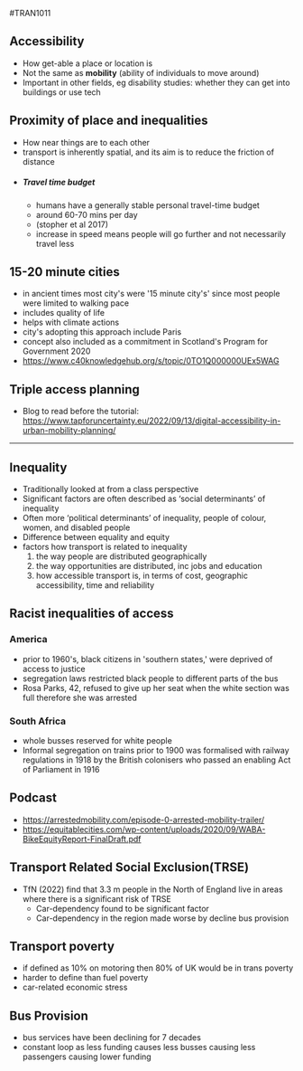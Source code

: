 #TRAN1011
## Accessibility
- How get-able a place or location is
- Not the same as **mobility** (ability of individuals to move around)
- Important in other fields, eg disability studies: whether they can get into buildings or use tech
## Proximity of place and inequalities
- How near things are to each other
- transport is inherently spatial, and its aim is to reduce the friction of distance
- ##### Travel time budget
	- humans have a generally stable personal travel-time budget
	- around 60-70 mins per day
	- (stopher et al 2017)
	- increase in speed means people will go further and not necessarily travel less
## 15-20 minute cities
- in ancient times most city's were '15 minute city's' since most people were limited to walking pace
- includes quality of life
- helps with climate actions
- city's adopting this approach include Paris
- concept also included as a commitment in Scotland's Program for Government 2020
- https://www.c40knowledgehub.org/s/topic/0TO1Q000000UEx5WAG
## Triple access planning
- Blog to read before the tutorial:
	https://www.tapforuncertainty.eu/2022/09/13/digital-accessibility-in-urban-mobility-planning/
---
## Inequality
- Traditionally looked at from a class perspective
- Significant factors are often described as ‘social determinants’ of inequality
- Often more ‘political determinants’ of inequality, people of colour, women, and disabled people
- Difference between equality and equity
- factors how transport is related to inequality
	1. the way people are distributed geographically
	2. the way opportunities are distributed, inc jobs and education
	3. how accessible transport is, in terms of cost, geographic accessibility, time and reliability
## Racist inequalities of access
### America
- prior to 1960's, black citizens in 'southern states,' were deprived of access to justice
- segregation laws restricted black people to different parts of the bus
- Rosa Parks, 42, refused to give up her seat when the white section was full therefore she was arrested
### South Africa
- whole busses reserved for white people
- Informal segregation on trains prior to 1900 was formalised with railway regulations in 1918 by the British colonisers who passed an enabling Act of Parliament in 1916
## Podcast
- https://arrestedmobility.com/episode-0-arrested-mobility-trailer/
- https://equitablecities.com/wp-content/uploads/2020/09/WABA-BikeEquityReport-FinalDraft.pdf
## Transport Related Social Exclusion(TRSE)
- TfN (2022) find that 3.3 m people in the North of England live in areas where there is a significant risk of TRSE
	- Car-dependency found to be significant factor
	- Car-dependency in the region made worse by decline bus provision
## Transport poverty
- if defined as 10% on motoring then 80% of UK would be in trans poverty
- harder to define than fuel poverty
- car-related economic stress
## Bus Provision
- bus services have been declining for 7 decades
- constant loop as less funding causes less busses causing less passengers causing lower funding
